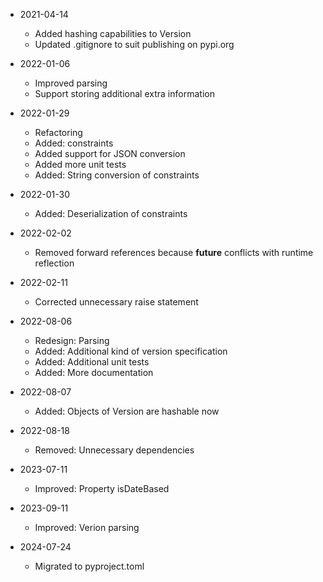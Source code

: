 * 2021-04-14
	* Added hashing capabilities to Version
	* Updated .gitignore to suit publishing on pypi.org

* 2022-01-06
	* Improved parsing
	* Support storing additional extra information

* 2022-01-29
	* Refactoring
	* Added: constraints
	* Added support for JSON conversion
	* Added more unit tests
	* Added: String conversion of constraints

* 2022-01-30
	* Added: Deserialization of constraints

* 2022-02-02
	* Removed forward references because __future__ conflicts with runtime reflection

* 2022-02-11
	* Corrected unnecessary raise statement

* 2022-08-06
	* Redesign: Parsing
	* Added: Additional kind of version specification
	* Added: Additional unit tests
	* Added: More documentation

* 2022-08-07
	* Added: Objects of Version are hashable now

* 2022-08-18
	* Removed: Unnecessary dependencies

* 2023-07-11
	* Improved: Property isDateBased

* 2023-09-11
	* Improved: Verion parsing

* 2024-07-24
	* Migrated to pyproject.toml

